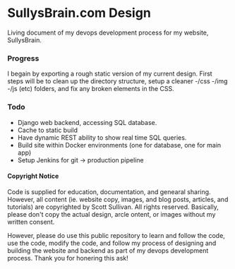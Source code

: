 # SullysBrain.com Design
Living document of my devops development process for my website, SullysBrain. 

### Progress
I begain by exporting a rough static version of my current design. First steps will be to clean up the directory structure, setup a cleaner -/css -/img -/js (etc) folders, and fix any broken elements in the CSS.


### Todo
- Django web backend, accessing SQL database. 
- Cache to static build
- Have dynamic REST ability to show real time SQL queries. 
- Build site within Docker environments (one for database, one for main app)
- Setup Jenkins for git -> production pipeline


#### Copyright Notice
Code is supplied for education, documentation, and genearal sharing. However, all content (ie. website copy, images, and blog posts, articles, and tutorials) are copyrighted by Scott Sullivan. All rights reserved. Basically, please don't copy the actual design, arcle ontent, or images without my written consent. 

However, please do use this public repository to learn and follow the code, use the code, modify the code, and follow my process of designing and building the website and backend as part of my devops development process. Thank you for honering this ask!
